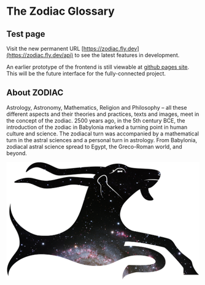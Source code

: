 # The Zodiac Glossary

## Test page

Visit the new permanent URL [https://zodiac.fly.dev](https://zodiac.fly.dev/api) to see the latest features in development.

An earlier prototype of the frontend is still viewable at [github pages site](https://christiancasey.github.io/zodiac-routing/). This will be the future interface for the fully-connected project.

## About ZODIAC

Astrology, Astronomy, Mathematics, Religion and Philosophy – all these different aspects and their theories and practices, texts and images, meet in the concept of the zodiac. 2500 years ago, in the 5th century BCE, the introduction of the zodiac in Babylonia marked a turning point in human culture and science. The zodiacal turn was accompanied by a mathematical turn in the astral sciences and a personal turn in astrology. From Babylonia, zodiacal astral science spread to Egypt, the Greco-Roman world, and beyond.

![Zodiac Logo](zodiac-galaxy.png)